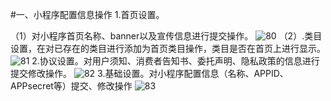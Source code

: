 #一、小程序配置信息操作
1.首页设置。

（1）对小程序首页名称、banner以及宣传信息进行提交操作。
![80](http://tradeany-test.oss-cn-qingdao.aliyuncs.com/2020/10/12/MjAyMDEwMTIxMDMxNTE4MA==.png)
（2）.类目设置，在对已存在的类目进行添加为首页类目操作，类目是否在首页上进行显示。
![81](http://tradeany-test.oss-cn-qingdao.aliyuncs.com/2020/10/12/MjAyMDEwMTIxMDMzMDI4MQ==.png)
2.协议设置。对用户须知、消费者告知书、委托声明、隐私政策的信息进行提交修改操作。
![82](http://tradeany-test.oss-cn-qingdao.aliyuncs.com/2020/10/12/MjAyMDEwMTIxMDM0NTk4Mg==.png)
3.基础设置。对小程序配置信息（名称、APPID、APPsecret等）提交、修改操作
![83](http://tradeany-test.oss-cn-qingdao.aliyuncs.com/2020/10/12/MjAyMDEwMTIxMDM2MTk4Mw==.png)